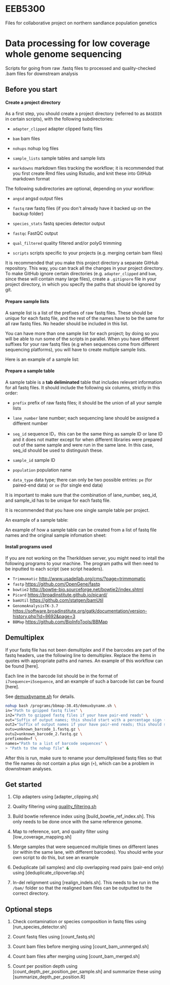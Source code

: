 # EEB5300
Files for collaborative project on northern sandlance population genetics

# Data processing for low coverage whole genome sequencing 

Scripts for going from raw .fastq files to processed and quality-checked .bam files for downstream analysis


## Before you start

#### Create a project directory

As a first step, you should create a project directory (referred to as `BASEDIR` in certain scripts), with the following subdirectories:

  * `adapter_clipped` adapter clipped fastq files
  
  * `bam` bam files
  
  * `nohups` nohup log files
  
  * `sample_lists` sample tables and sample lists
   
  * `markdowns` markdown files tracking the workflow; it is recommended that you first create Rmd files using Rstudio, and knit these into GitHub markdown format

The following subdirectories are optional, depending on your workflow:

  * `angsd` angsd output files
  
  * `fastq` raw fastq files (if you don't already have it backed up on the backup folder)
  
  * `species_stats` fastq species detector output
  
  * `fastqc` FastQC output
  
  * `qual_filtered` quality filtered and/or polyG trimming
    
  * `scripts` scripts specific to your projects (e.g. merging certain bam files)

It is recommended that you make this project directory a separate GitHub repository. This way, you can track all the changes in your project directory. To make GitHub ignore certain directories (e.g. `adapter_clipped` and `bam`, since these will contain many large files), create a `.gitignore` file in your project directory, in which you specify the paths that should be ignored by git. 

#### Prepare sample lists

A sample list is a list of the prefixes of raw fastq files. These should be unique for each fastq file, and the rest of the names have to be the same for all raw fastq files. No header should be included in this list. 

You can have more than one sample list for each project; by doing so you will be able to run some of the scripts in parallel. When you have different suffixes for your raw fastq files (e.g when sequences come from different sequencing platforms), you will have to create multiple sample lists. 

Here is an example of a sample list: 

#### Prepare a sample table

A sample table is a **tab deliminated** table that includes relevant information for all fastq files. It should include the following six columns, strictly in this order:

  * `prefix` prefix of raw fastq files; it should be the union of all your sample lists
  
  * `lane_number` lane number; each sequencing lane should be assigned a different number
  
  * `seq_id` sequence ID，this can be the same thing as sample ID or lane ID and it does not matter except for when different libraries were prepared out of the same sample and were run in the same lane. In this case, seq_id should be used to distinguish these.
  
  * `sample_id` sample ID
  
  * `population` population name
  
  * `data_type` data type; there can only be two possible entries: `pe` (for paired-end data) or `se` (for single end data)

It is important to make sure that the combination of lane_number, seq_id, and sample_id has to be unique for each fastq file. 

It is recommended that you have one single sample table per project. 

An example of a sample table: 

An example of how a sample table can be created from a list of fastq file names and the original sample infomation sheet: 

#### Install programs used

If you are not working on the Therkildsen server, you might need to intall the following programs to your machine. The program paths will then need to be inputted to each script (see script headers).
 
 * `Trimmomatic` http://www.usadellab.org/cms/?page=trimmomatic
 * `fastp` https://github.com/OpenGene/fastp 
 * `bowtie2` http://bowtie-bio.sourceforge.net/bowtie2/index.shtml
 * `Picard` https://broadinstitute.github.io/picard/
 * `bamUtil` https://github.com/statgen/bamUtil
 * `GenomeAnalysisTK-3.7` https://software.broadinstitute.org/gatk/documentation/version-history.php?id=8692&page=3
 * `BBMap` https://github.com/BioInfoTools/BBMap

## Demultiplex

If your fastq file has not been demultiplex and if the barcodes are part of the fastq headers, use the following line to demultiplex. Replace the items in quotes with appropriate paths and names. An example of this workflow can be found [here]. 

Each line in the barcode list should be in the format of `i7sequence+i5sequence`, and an example of such a barcode list can be found [here].

See [demuxbyname.sh](https://github.com/BioInfoTools/BBMap/blob/master/sh/demuxbyname.sh) for details. 

``` bash
nohup bash /programs/bbmap-38.45/demuxbyname.sh \
in="Path to gzipped fastq files" \
in2="Path to gzipped fastq files if your have pair-end reads" \
out="Suffix of output names; this should start with a percentage sign (%)" \
out2="Suffix of output names if your have pair-end reads; this should start with a percentage sign (%)" \
outu=unknown_barcode_1.fastq.gz \
outu2=unknown_barcode_2.fastq.gz \
prefixmode=f \
names="Path to a list of barcode sequences" \
> "Path to the nohup file" &
```

After this is run, make sure to rename your demulitplexed fastq files so that the file names do not contain a plus sign (`+`), which can be a problem in downstream analyses. 

## Get started

1. Clip adapters using [adapter_clipping.sh]

2. Quality filtering using [quality_filtering.sh](optional)

3. Build bowtie reference index using [build_bowtie_ref_index.sh]. This only needs to be done once with the same reference genome.

4. Map to reference, sort, and quality filter using [low_coverage_mapping.sh]

5. Merge samples that were sequenced multiple times on different lanes (or within the same lane, with different barcodes). You should write your own script to do this, but see an example 

6. Deduplicate (all samples) and clip overlapping read pairs (pair-end only) using [deduplicate_clipoverlap.sh]

7. In-del relignment using [realign_indels.sh]. This needs to be run in the `/bam/` folder so that the realigned bam files can be outputted to the correct directory. 

## Optional steps

1. Check contamination or species composition in fastq files using [run_species_detector.sh]

2. Count fastq files using [count_fastq.sh]

3. Count bam files before merging using [count_bam_unmerged.sh]

4. Count bam files after merging using [count_bam_merged.sh]

5. Count per position depth using [count_depth_per_position_per_sample.sh] and summarize these using [summarize_depth_per_position.R]



